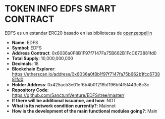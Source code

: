 # TOKEN INFO EDFS SMART CONTRACT
EDFS es un estandar ERC20 basado en las bibliotecas de [openzeppellin](https://docs.openzeppelin.com/contracts/4.x/erc20)

* **Name**: EDFS
* **Symbol**: EDFS
* **Address Contract**: 0x6036a0F8B1F97f7147Fa75B662B1FcC673881fd0
* **Total Supply**: 10,000,000,000
* **Decimals**: 18
* **Blockchain Explorer**: https://etherscan.io/address/0x6036a0f8b1f97f7147fa75b662b1fcc673881fd0
* **Holder Address**: 0x425acb3e01ef6b4b01219bf196bf4f5f443c8c3c
* **Repository Code**: https://github.com/SanctumVenture/EDFS/tree/master/
* **If there will be additional issuance, and how**: NOT
* **What is its network condition currently?**: Mainnet
* **How is the development of the main functional modules going?**: Main
